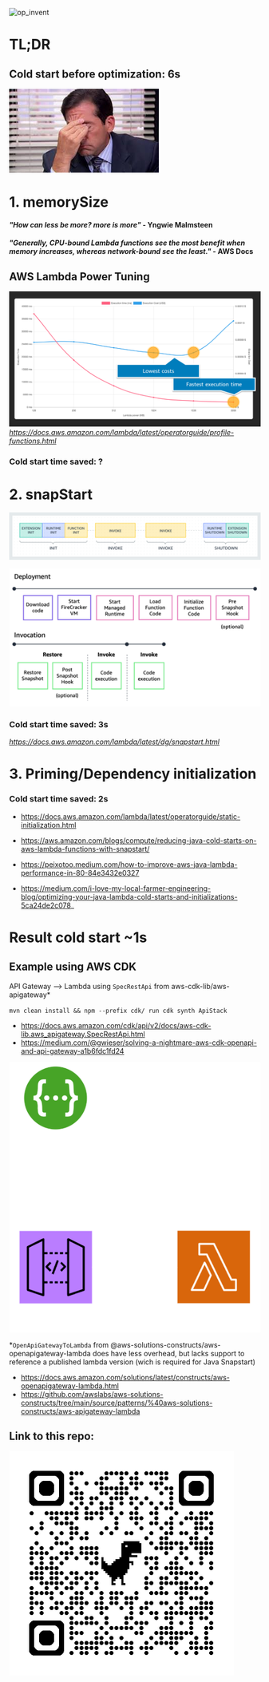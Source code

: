 ![op_invent](img/op-invent-16x10_title.png)

# TL;DR

## Cold start before optimization: 6s

![img_2.png](img/img_2.png)

# 1. memorySize

#### _"How can less be more? more is more"_ - Yngwie Malmsteen

#### _"Generally, CPU-bound Lambda functions see the most benefit when memory increases, whereas network-bound see the least."_ - AWS Docs

## AWS Lambda Power Tuning

![img_1.png](img/img_1.png)
_https://docs.aws.amazon.com/lambda/latest/operatorguide/profile-functions.html_

### Cold start time saved: ?

# 2. snapStart

![img_1.png](img_1.png)

![img.png](img.png)

### Cold start time saved: 3s

_https://docs.aws.amazon.com/lambda/latest/dg/snapstart.html_

# 3. Priming/Dependency initialization

### Cold start time saved: 2s

- https://docs.aws.amazon.com/lambda/latest/operatorguide/static-initialization.html

- https://aws.amazon.com/blogs/compute/reducing-java-cold-starts-on-aws-lambda-functions-with-snapstart/

- https://peixotoo.medium.com/how-to-improve-aws-java-lambda-performance-in-80-84e3432e0327

- https://medium.com/i-love-my-local-farmer-engineering-blog/optimizing-your-java-lambda-cold-starts-and-initializations-5ca24de2c078_

# Result cold start ~1s

## Example using AWS CDK

API Gateway --> Lambda using `SpecRestApi` from aws-cdk-lib/aws-apigateway*

`mvn clean install && npm --prefix cdk/ run cdk synth ApiStack`
- https://docs.aws.amazon.com/cdk/api/v2/docs/aws-cdk-lib.aws_apigateway.SpecRestApi.html
- https://medium.com/@gwieser/solving-a-nightmare-aws-cdk-openapi-and-api-gateway-a1b6fdc1fd24


![spec_rest_api..png](img/spec_rest_api.transparent.png)

*`OpenApiGatewayToLambda` from
@aws-solutions-constructs/aws-openapigateway-lambda does have less overhead, but
lacks support to reference a published lambda version (wich is required for Java
Snapstart)

- https://docs.aws.amazon.com/solutions/latest/constructs/aws-openapigateway-lambda.html
- https://github.com/awslabs/aws-solutions-constructs/tree/main/source/patterns/%40aws-solutions-constructs/aws-apigateway-lambda

## Link to this repo:
![qrcode_github.com.png](img/qrcode_github.com.png)